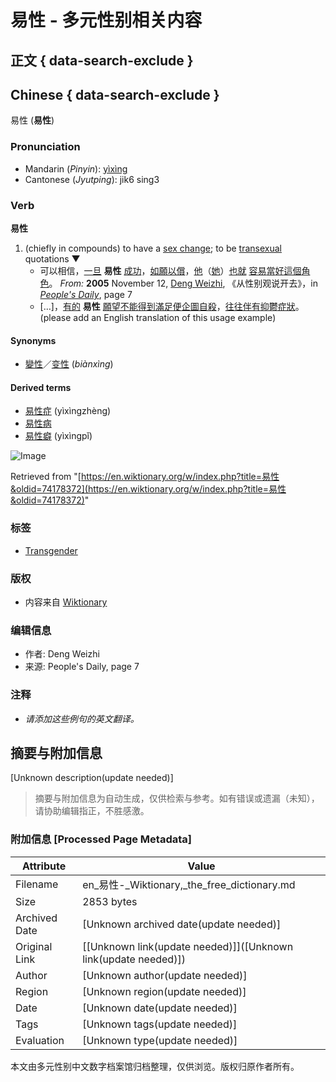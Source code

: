 # 易性 - 多元性别相关内容

## 正文 { data-search-exclude }


## Chinese { data-search-exclude }

易性 (**易性**)

### Pronunciation

- Mandarin (_Pinyin_): [yìxìng](https://en.wiktionary.org/wiki/y%C3%ACx%C3%ACng)
- Cantonese (_Jyutping_): jik6 sing3

### Verb

**易性**

1. (chiefly in compounds) to have a [sex change](https://en.wiktionary.org/wiki/sex_change#English); to be [transexual](https://en.wiktionary.org/wiki/transexual#English) quotations ▼
    - 可以相信，[一旦](https://wiki/%E4%B8%80%E6%97%A6#Chinese) **易性** [成功](https://wiki/%E6%88%90%E5%8A%9F#Chinese)，[如願以償](https://wiki/%E5%A6%82%E9%A1%98%E4%BB%A5%E5%84%9F#Chinese)，[他](https://wiki/%E4%BB%96#Chinese)（[她](https://wiki/%E5%A5%B9#Chinese)）[也](https://wiki/%E4%B9%9F#Chinese)[就](https://wiki/%E5%B0%B1#Chinese) [容易](https://wiki/%E5%AE%B9%E6%98%93#Chinese)[當](https://wiki/%E7%95%B6#Chinese)[好](https://wiki/%E5%A5%BD#Chinese)[這個](https://wiki/%E9%80%99%E5%80%8B#Chinese)[角色](https://wiki/%E8%A7%92%E8%89%B2#Chinese)。 _From:_ **2005** November 12, [Deng Weizhi](https://en.wikipedia.org/wiki/Deng_Weizhi), 《从性别观说开去》，in _[People's Daily](https://en.wikipedia.org/wiki/People%27s_Daily)_, page 7
    - […]，[有的](https://wiki/%E6%9C%89%E7%9A%84#Chinese) **易性** [願望](https://wiki/%E9%A1%98%E6%9C%9B#Chinese)[不能](https://wiki/%E4%B8%8D%E8%83%BD#Chinese)[得到](https://wiki/%E5%BE%97%E5%88%B0#Chinese)[滿足](https://wiki/%E6%BB%BF%E8%B6%B3#Chinese)[便](https://wiki/%E4%BE%BF#Chinese)[企圖](https://wiki/%E4%BC%81%E5%9C%96#Chinese)[自殺](https://wiki/%E8%87%AA%E6%AE%BA#Chinese)，[往往](https://wiki/%E5%BE%80%E5%BE%80#Chinese)[伴有](https://wiki/%E4%BC%B4%E6%9C%89#Chinese)[抑鬱](https://wiki/%E6%8A%91%E9%AC%B1#Chinese)[症狀](https://wiki/%E7%97%87%E7%8B%80#Chinese)。(please add an English translation of this usage example)
    
#### Synonyms

- [變性](https://wiki/%E8%AE%8A%E6%80%A7#Chinese)／[变性](https://wiki/%E5%8F%98%E6%80%A7#Chinese) (_biànxìng_)

#### Derived terms

- [易性症](https://wiki/%E6%98%93%E6%80%A7%E7%97%87#Chinese) (yìxìngzhèng)
- [易性病](https://wiki/%E6%98%93%E6%80%A7%E7%97%85#Chinese)
- [易性癖](https://wiki/%E6%98%93%E6%80%A7%E7%99%96#Chinese) (yìxìngpǐ)

![Image](https://login.wikimedia.org/wiki/Special:CentralAutoLogin/start?useformat=desktop&type=1x1&usesul3=0)

Retrieved from "[https://en.wiktionary.org/w/index.php?title=易性&oldid=74178372](https://en.wiktionary.org/w/index.php?title=易性&oldid=74178372)"

### 标签

- [Transgender](https://wiki/zh:Transgender)

### 版权

- 内容来自 [Wiktionary](https://www.wiktionary.org/)

### 编辑信息
- 作者: Deng Weizhi
- 来源: People's Daily, page 7

### 注释
- _请添加这些例句的英文翻译。_
<!-- tcd_original_link https://en.wiktionary.org/wiki/%E6%98%93%E6%80%A7 -->


## 摘要与附加信息

<!-- tcd_abstract -->
[Unknown description(update needed)]
<!-- tcd_abstract_end -->

> 摘要与附加信息为自动生成，仅供检索与参考。如有错误或遗漏（未知），请协助编辑指正，不胜感激。

### 附加信息 [Processed Page Metadata]

| Attribute       | Value                                  |
|-----------------|----------------------------------------|
| Filename        | en_易性-_Wiktionary,_the_free_dictionary.md                             |
| Size            | 2853 bytes                           |
| Archived Date   | [Unknown archived date(update needed)]                             |
| Original Link   | [[Unknown link(update needed)]]([Unknown link(update needed)])                       |
| Author          | [Unknown author(update needed)]                               |
| Region          | [Unknown region(update needed)]                               |
| Date            | [Unknown date(update needed)]                                 |
| Tags            | [Unknown tags(update needed)]                                 |
| Evaluation            | [Unknown type(update needed)]                                 |
<!-- tcd_table_end -->

本文由多元性别中文数字档案馆归档整理，仅供浏览。版权归原作者所有。
